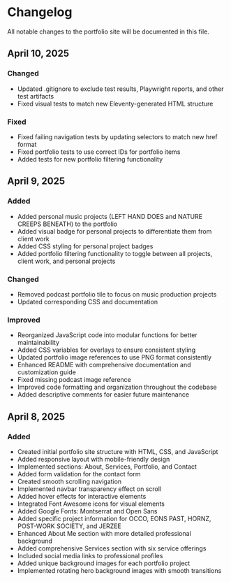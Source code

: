 # Changelog

All notable changes to the portfolio site will be documented in this file.

## April 10, 2025

### Changed
- Updated .gitignore to exclude test results, Playwright reports, and other test artifacts
- Fixed visual tests to match new Eleventy-generated HTML structure

### Fixed
- Fixed failing navigation tests by updating selectors to match new href format
- Fixed portfolio tests to use correct IDs for portfolio items
- Added tests for new portfolio filtering functionality

## April 9, 2025

### Added

- Added personal music projects (LEFT HAND DOES and NATURE CREEPS BENEATH) to the portfolio
- Added visual badge for personal projects to differentiate them from client work
- Added CSS styling for personal project badges
- Added portfolio filtering functionality to toggle between all projects, client work, and personal projects

### Changed

- Removed podcast portfolio tile to focus on music production projects
- Updated corresponding CSS and documentation

### Improved

- Reorganized JavaScript code into modular functions for better maintainability
- Added CSS variables for overlays to ensure consistent styling
- Updated portfolio image references to use PNG format consistently
- Enhanced README with comprehensive documentation and customization guide
- Fixed missing podcast image reference
- Improved code formatting and organization throughout the codebase
- Added descriptive comments for easier future maintenance

## April 8, 2025

### Added

- Created initial portfolio site structure with HTML, CSS, and JavaScript
- Added responsive layout with mobile-friendly design
- Implemented sections: About, Services, Portfolio, and Contact
- Added form validation for the contact form
- Created smooth scrolling navigation
- Implemented navbar transparency effect on scroll
- Added hover effects for interactive elements
- Integrated Font Awesome icons for visual elements
- Added Google Fonts: Montserrat and Open Sans
- Added specific project information for OCCO, EONS PAST, HORNZ, POST-WORK SOCIETY, and JERZEE
- Enhanced About Me section with more detailed professional background
- Added comprehensive Services section with six service offerings
- Included social media links to professional profiles
- Added unique background images for each portfolio project
- Implemented rotating hero background images with smooth transitions
